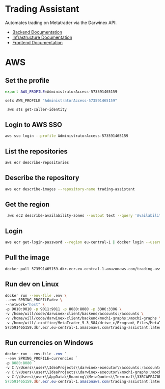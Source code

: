 # Trading Assistant

Automates trading on Metatrader via the Darwinex API.

- [Backend Documentation](./backend/README.md)
- [Infrastructure Documentation](./infrastructure/README.md)
- [Frontend Documentation](./frontend/README.md)


# AWS

## Set the profile
```bash
export AWS_PROFILE=AdministratorAccess-573591465159
```
```powershell
setx AWS_PROFILE "AdministratorAccess-573591465159"
```

```powershell
 aws sts get-caller-identity
```

## Login to AWS SSO
```bash
aws sso login --profile AdministratorAccess-573591465159
```

## List the repositories
```bash
aws ecr describe-repositories
```

## Describe the repository
```bash
aws ecr describe-images --repository-name trading-assistant
```

## Get the region
```bash
 aws ec2 describe-availability-zones --output text --query 'AvailabilityZones[0].[RegionName]'
 ```

## Login
```bash
aws ecr get-login-password --region eu-central-1 | docker login --username AWS --password-stdin 573591465159.dkr.ecr.eu-central-1.amazonaws.com
```

## Pull the image
```bash
docker pull 573591465159.dkr.ecr.eu-central-1.amazonaws.com/trading-assistant:latest
```


## Run dev on Linux
```bash
docker run --env-file .env \
--env SPRING_PROFILE=dev \
--network="host" \
-p 9010:9010 -p 9011:9011 -p 8080:8080 -p 3306:3306 \
-v /home/will/code/darwinex-client/backend/accounts:/accounts \
-v /home/will/code/darwinex-client/backend/mochi-graphs:/mochi-graphs \
-v /home/will/.cxoffice/MetaTrader_5-3_584/drive_c/Program\ Files/MetaTrader\ 5/MQL5/Files/DWX:/home/will/.cxoffice/MetaTrader_5-3_584/drive_c/Program\ Files/MetaTrader\ 5/MQL5/Files/DWX \
573591465159.dkr.ecr.eu-central-1.amazonaws.com/trading-assistant:latest
```

## Run currencies on Windows

```powershell
docker run --env-file .env `
--env SPRING_PROFILE=currencies `
-p 8080:8080 `
-v C:\\Users\\user\\IdeaProjects\\darwinex-executor\\accounts:/accounts `
-v C:\\Users\\user\\IdeaProjects\\darwinex-executor\\mochi-graphs:/mochi-graphs `
-v C:\\Users\\user\\AppData\\Roaming\\MetaQuotes\\Terminal\\33BCAFEA70BFE62B7C2BC1AAFDFEEDB6\\MQL5\\Files:/mt `
573591465159.dkr.ecr.eu-central-1.amazonaws.com/trading-assistant:latest
```